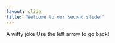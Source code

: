 ```yaml
---
layout: slide
title: "Welcome to our second slide!"
---
```

A witty joke
Use the left arrow to go back!
